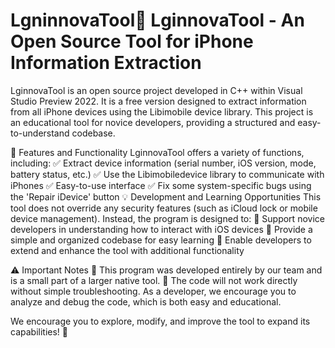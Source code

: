 # LgninnovaTool🔹 LginnovaTool - An Open Source Tool for iPhone Information Extraction

LginnovaTool is an open source project developed in C++ within Visual Studio Preview 2022. It is a free version designed to extract information from all iPhone devices using the Libimobile device library. This project is an educational tool for novice developers, providing a structured and easy-to-understand codebase.

📌 Features and Functionality
LginnovaTool offers a variety of functions, including:
✅ Extract device information (serial number, iOS version, mode, battery status, etc.)
✅ Use the Libimobiledevice library to communicate with iPhones
✅ Easy-to-use interface
✅ Fix some system-specific bugs using the 'Repair iDevice' button
💡 Development and Learning Opportunities
This tool does not override any security features (such as iCloud lock or mobile device management). Instead, the program is designed to:
🔹 Support novice developers in understanding how to interact with iOS devices
🔹 Provide a simple and organized codebase for easy learning
🔹 Enable developers to extend and enhance the tool with additional functionality

⚠️ Important Notes
🔹 This program was developed entirely by our team and is a small part of a larger native tool.
🔹 The code will not work directly without simple troubleshooting. As a developer, we encourage you to analyze and debug the code, which is both easy and educational.

We encourage you to explore, modify, and improve the tool to expand its capabilities! 🚀
